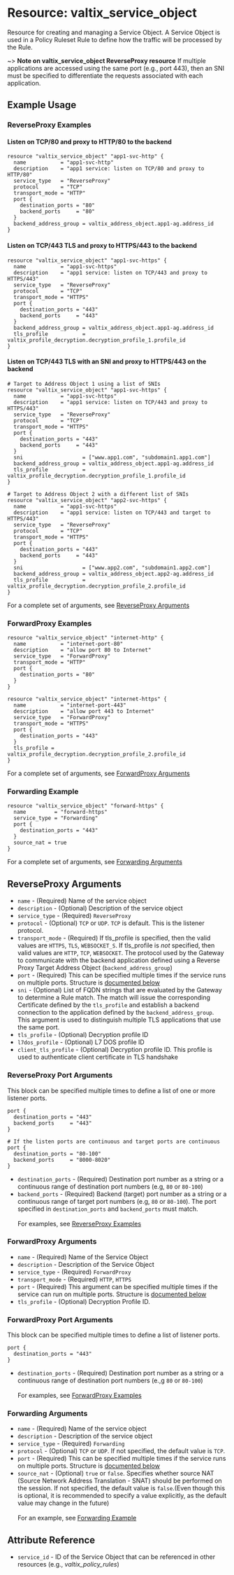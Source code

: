 # Resource: valtix_service_object
Resource for creating and managing a Service Object.  A Service Object is used in a Policy Ruleset Rule to define how the traffic will be processed by the Rule.

~> **Note on valtix_service_object ReverseProxy resource**
If multiple applications are accessed using the same port (e.g., port 443), then an SNI must be specified to differentiate the requests associated with each application.

## Example Usage

### ReverseProxy Examples
#### Listen on TCP/80 and proxy to HTTP/80 to the backend
```hcl
resource "valtix_service_object" "app1-svc-http" {
  name           = "app1-svc-http"
  description    = "app1 service: listen on TCP/80 and proxy to HTTP/80"
  service_type   = "ReverseProxy"
  protocol       = "TCP"
  transport_mode = "HTTP"
  port {
    destination_ports = "80"
    backend_ports     = "80"
  }
  backend_address_group = valtix_address_object.app1-ag.address_id
}
```

#### Listen on TCP/443 TLS and proxy to HTTPS/443 to the backend
```hcl
resource "valtix_service_object" "app1-svc-https" {
  name           = "app1-svc-https"
  description    = "app1 service: listen on TCP/443 and proxy to HTTPS/443"
  service_type   = "ReverseProxy"
  protocol       = "TCP"
  transport_mode = "HTTPS"
  port {
    destination_ports = "443"
    backend_ports     = "443"
  }
  backend_address_group = valtix_address_object.app1-ag.address_id
  tls_profile           = valtix_profile_decryption.decryption_profile_1.profile_id
}
```

#### Listen on TCP/443 TLS with an SNI and proxy to HTTPS/443 on the backend
```hcl
# Target to Address Object 1 using a list of SNIs
resource "valtix_service_object" "app1-svc-https" {
  name           = "app1-svc-https"
  description    = "app1 service: listen on TCP/443 and proxy to HTTPS/443"
  service_type   = "ReverseProxy"
  protocol       = "TCP"
  transport_mode = "HTTPS"
  port {
    destination_ports = "443"
    backend_ports     = "443"
  }
  sni                   = ["www.app1.com", "subdomain1.app1.com"]
  backend_address_group = valtix_address_object.app1-ag.address_id
  tls_profile           = valtix_profile_decryption.decryption_profile_1.profile_id
}

# Target to Address Object 2 with a different list of SNIs
resource "valtix_service_object" "app2-svc-https" {
  name           = "app1-svc-https"
  description    = "app1 service: listen on TCP/443 and target to HTTPS/443"
  service_type   = "ReverseProxy"
  protocol       = "TCP"
  transport_mode = "HTTPS"
  port {
    destination_ports = "443"
    backend_ports     = "443"
  }
  sni                   = ["www.app2.com", "subdomain1.app2.com"]
  backend_address_group = valtix_address_object.app2-ag.address_id
  tls_profile           = valtix_profile_decryption.decryption_profile_2.profile_id
}
```
For a complete set of arguments, see [ReverseProxy Arguments](#reverseproxy-arguments)

### ForwardProxy Examples
```hcl
resource "valtix_service_object" "internet-http" {
  name           = "internet-port-80"
  description    = "allow port 80 to Internet"
  service_type   = "ForwardProxy"
  transport_mode = "HTTP"
  port {
    destination_ports = "80"
  }
}

resource "valtix_service_object" "internet-https" {
  name           = "internet-port-443"
  description    = "allow port 443 to Internet"
  service_type   = "ForwardProxy"
  transport_mode = "HTTPS"
  port {
    destination_ports = "443"
  }
  tls_profile = valtix_profile_decryption.decryption_profile_2.profile_id
}
```

For a complete set of arguments, see [ForwardProxy Arguments](#forwardproxy-arguments)

### Forwarding Example
```hcl
resource "valtix_service_object" "forward-https" {
  name         = "forward-https"
  service_type = "Forwarding"
  port {
    destination_ports = "443"
  }
  source_nat = true
}
```

For a complete set of arguments, see [Forwarding Arguments](#forwarding-arguments)

## ReverseProxy Arguments
* `name` - (Required) Name of the service object
* `description` - (Optional) Description of the service object
* `service_type` - (Required) `ReverseProxy`
* `protocol` - (Optional) `TCP` or `UDP`. `TCP` is default. This is the listener protocol.
* `transport_mode` - (Required) If tls_profile is specified, then the valid values are `HTTPS`, `TLS`, `WEBSOCKET_S`. If tls_profile is *not* specified, then valid values are `HTTP`, `TCP`, `WEBSOCKET`. The protocol used by the Gateway to communicate with the backend application defined using a Reverse Proxy Target Address Object (`backend_address_group`)
* `port` - (Required) This can be specified multiple times if the service runs on multiple ports. Structure is [documented below](#reverseproxy-port)
* `sni` - (Optional) List of FQDN strings that are evaluated by the Gateway to determine a Rule match.  The match will issue the corresponding Certificate defined by the `tls_profile` and establish a backend connection to the application defined by the `backend_address_group`. This argument is used to distinguish multiple TLS applications that use the same port.
* `tls_profile` - (Optional) Decryption profile ID
* `l7dos_profile` - (Optional) L7 DOS profile ID
* `client_tls_profile` - (Optional) Decryption profile ID. This profile is used to authenticate client certificate in TLS handshake

### ReverseProxy Port Arguments
This block can be specified multiple times to define a list of one or more listener ports.
```hcl
port {
  destination_ports = "443"
  backend_ports     = "443"
}

# If the listen ports are continuous and target ports are continuous
port {
  destination_ports = "80-100"
  backend_ports     = "8000-8020"
}
```
* `destination_ports` - (Required) Destination port number as a string or a continuous range of destination port numbers (e.g, `80` or `80-100`)
* `backend_ports` - (Required) Backend (target) port number as a string or a continuous range of target port numbers (e.g, `80` or `80-100`). The port specified in `destination_ports` and `backend_ports` must match.
<br><br>For examples, see [ReverseProxy Examples](#reverseproxy-examples)

### ForwardProxy Arguments
* `name` - (Required) Name of the Service Object
* `description` - Description of the Service Object
* `service_type` - (Required) `ForwardProxy`
* `transport_mode` - (Required) `HTTP`, `HTTPS`
* `port` - (Required) This argument can be specified multiple times if the service can run on multiple ports. Structure is [documented below](#forwardproxy-port)
* `tls_profile` - (Optional) Decryption Profile ID.

### ForwardProxy Port Arguments
This block can be specified multiple times to define a list of listener ports.
```hcl
port {
  destination_ports = "443"
}
```
* `destination_ports` - (Required) Destination port number as a string or a continuous range of destination port numbers (e.,g `80` or `80-100`)
<br><br>For examples, see [ForwardProxy Examples](#forwardproxy-examples)

### Forwarding Arguments
* `name` - (Required) Name of the service object
* `description` - Description of the service object
* `service_type` - (Required) `Forwarding`
* `protocol` - (Optional) `TCP` or `UDP`. If not specified, the default value is `TCP`.
* `port` - (Required) This can be specified multiple times if the service runs on multiple ports. Structure is [documented below](#forwardproxy-port)
* `source_nat` - (Optional) `true` or `false`. Specifies whether source NAT (Source Network Address Translation - SNAT) should be performed on the session.  If not specified, the default value is `false`.(Even though this is optional, it is recommended to specify a value explicitly, as the default value may change in the future)
<br><br>For an example, see [Forwarding Example](#forwarding-example)

## Attribute Reference
* `service_id` - ID of the Service Object that can be referenced in other resources (e.g., *valtix_policy_rules*)